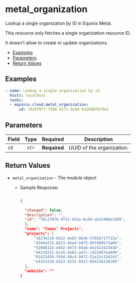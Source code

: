 # metal_organization

Lookup a single organization by ID in Equinix Metal. 

This resource only fetches a single organization resource ID. 

It doesn't allow to create or update organizations.


- [Examples](#examples)
- [Parameters](#parameters)
- [Return Values](#return-values)

## Examples

```yaml
- name: Lookup a single organization by id
  hosts: localhost
  tasks:
  - equinix.cloud.metal_organization:
      id: 7624f0f7-75b6-4271-bc64-632b80f87de2

```










## Parameters

| Field     | Type | Required | Description                                                                  |
|-----------|------|----------|------------------------------------------------------------------------------|
| `id` | <center>`str`</center> | <center>**Required**</center> | UUID of the organization.   |






## Return Values

- `metal_organization` - The module object

    - Sample Response:
        ```json
        
        {
        
          "changed": false,
          "description": "",
          "id": "70c2f878-9f32-452e-8c69-ab15480e1d99",
          },
          "name": "Tomas’ Projects",
          "projects": [
              "18234234-0432-4eb5-9636-5f05671ff33a",
              "4394a515-8423-46ed-b0f5-8bfd09573a06",
              "52000324-e342-4673-93a8-de242342343b",
              "64234231-bce5-4a62-a47c-14234d7ea8d9",
              "81423459-f69d-40c4-9b72-51e23c324243",
              "e9324234-6423-4232-8423-854234238106"
          ],
          "website": ""
        }
        
        ```


